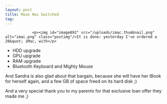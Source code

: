 ```yaml
---
layout: post
title: Maze Has Switched
tag: 
---
```



                <p><img id="image892" src="/uploads/imac.thumbnail.png" alt="imac.png" class="postimg"/>It is done: yesterday I've ordered a 20&quot; iMac, with</p>
<ul>
    <li> HDD upgrade</li>
    <li>GPU upgrade</li>
    <li>RAM upgrade</li>
    <li>Bluetooth Keyboard and Mighty Mouse</li>
</ul>
<p>And Sandra is also glad about that bargain, because she will have her iBook for herself again, and a few GB of space freed on its hard disk ;)</p>
<p>And a very special thank you to my parents for that exclusive loan offer they made me ;)</p>
            
